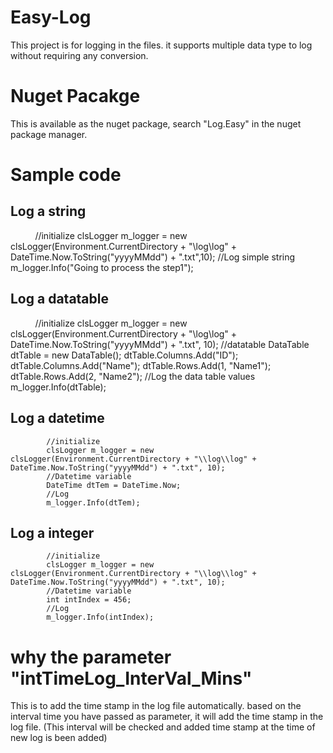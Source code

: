 # Easy-Log
This project is for logging in the files. it supports multiple data type to log without requiring any conversion.
# Nuget Pacakge
This is available as the nuget package, search "Log.Easy" in the nuget package manager.
# Sample code
## Log a string
            //initialize
            clsLogger m_logger = new clsLogger(Environment.CurrentDirectory + "\\log\\log" + DateTime.Now.ToString("yyyyMMdd") + ".txt",10);
            //Log simple string
            m_logger.Info("Going to process the step1");
            
## Log a datatable
            //initialize
            clsLogger m_logger = new clsLogger(Environment.CurrentDirectory + "\\log\\log" + DateTime.Now.ToString("yyyyMMdd") + ".txt", 10);
            //datatable 
            DataTable dtTable = new DataTable();
            dtTable.Columns.Add("ID");
            dtTable.Columns.Add("Name");
            dtTable.Rows.Add(1, "Name1");
            dtTable.Rows.Add(2, "Name2");
            //Log the data table values
            m_logger.Info(dtTable);
## Log a datetime
            //initialize
            clsLogger m_logger = new clsLogger(Environment.CurrentDirectory + "\\log\\log" + DateTime.Now.ToString("yyyyMMdd") + ".txt", 10);
            //Datetime variable
            DateTime dtTem = DateTime.Now;
            //Log
            m_logger.Info(dtTem);
## Log a integer
            //initialize
            clsLogger m_logger = new clsLogger(Environment.CurrentDirectory + "\\log\\log" + DateTime.Now.ToString("yyyyMMdd") + ".txt", 10);
            //Datetime variable
            int intIndex = 456;
            //Log
            m_logger.Info(intIndex);
# why the parameter "intTimeLog_InterVal_Mins" 
This is to add the time stamp in the log file automatically. based on the interval time you have passed as parameter, it will add the time stamp in the log file. (This interval will be checked and added time stamp at the time of new log is been added)
